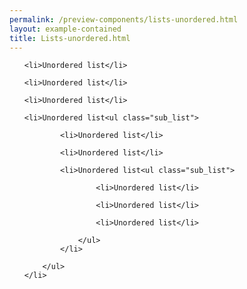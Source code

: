 ```yaml
--- 
permalink: /preview-components/lists-unordered.html
layout: example-contained 
title: Lists-unordered.html
---
```

<ul>

    <li>Unordered list</li>

    <li>Unordered list</li>

    <li>Unordered list</li>

    <li>Unordered list<ul class="sub_list">

            <li>Unordered list</li>

            <li>Unordered list</li>

            <li>Unordered list<ul class="sub_list">

                    <li>Unordered list</li>

                    <li>Unordered list</li>

                    <li>Unordered list</li>

                </ul>
            </li>

        </ul>
    </li>

</ul>